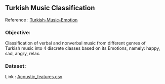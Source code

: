 ## **Turkish Music Classification**
Reference : [Turkish-Music-Emotion](https://archive.ics.uci.edu/dataset/862/turkish+music+emotion)

### Objective:
Classification of verbal and nonverbal music from different genres of Turkish music into 4 discrete classes based on its Emotions,
namely: happy, sad, angry, relax.

### Dataset:

Link : [Acoustic_features.csv](https://github.com/abhin5821/Turkish-Music-Emotion-Classification/blob/main/Acoustic%20Features.csv)



